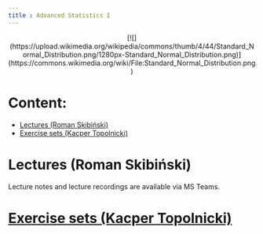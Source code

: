 ```yaml
---
title : Advanced Statistics I
---
```


<center>
[![](https://upload.wikimedia.org/wikipedia/commons/thumb/4/44/Standard_Normal_Distribution.png/1280px-Standard_Normal_Distribution.png)](https://commons.wikimedia.org/wiki/File:Standard_Normal_Distribution.png)
</center>



# Content:

* [Lectures (Roman Skibiński)](#lectures-roman-skibiński)
* [Exercise sets (Kacper Topolnicki)](./00en_inv.html)



# Lectures (Roman Skibiński)

Lecture notes and lecture recordings are available 
via MS Teams.


# [Exercise sets (Kacper Topolnicki)](./00en_inv.html)


